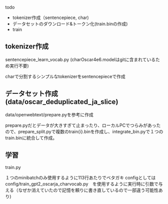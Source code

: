 
todo
- tokenizer作成（sentencepiece, char)
- データセットのダウンロード&トークン化(train.binの作成)
- train

## tokenizer作成
sentencepiece_learn_vocab.py
(charOscar4e6.modelはgitに含まれているため実行不要)

charで分割するシンプルなtokenizerをsentencepieceで作成


## データセット作成(data/oscar_deduplicated_ja_slice)

data/openwebtext/prepare.pyを参考に作成

prepare.pyだとデータが大きすぎて止まったり、ローカルPCでつらみがあったので、prepare_split.pyで複数のtrain{i}.binを作成し、integrate_bin.pyで１つのtrain.binに統合して作成。

## 学習
train.py

１つのminibatchのみ使用するように113行あたりでベタガキ
configとしてはconfig/train_gpt2_oscarja_charvocab.py　を使用するように実行時に引数で与える（なぜか消えていたので記憶を頼りに書き直しているので一部違う可能性あり)